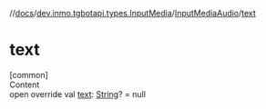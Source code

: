 //[docs](../../../index.md)/[dev.inmo.tgbotapi.types.InputMedia](../index.md)/[InputMediaAudio](index.md)/[text](text.md)



# text  
[common]  
Content  
open override val [text](text.md): [String](https://kotlinlang.org/api/latest/jvm/stdlib/kotlin/-string/index.html)? = null  



